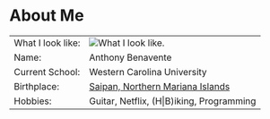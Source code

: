 About Me
===
| | |
|---	|---	|
| What I look like:  	| ![What I look like.][profilePic]  	|
|  Name: | Anthony Benavente   	|
|  Current School: 	|  Western Carolina University 	|
|  Birthplace: 	| [Saipan, Northern Mariana Islands](https://en.wikipedia.org/wiki/Saipan)  	|
|  Hobbies: 	| Guitar, Netflix, (H&#124;B)iking, Programming  	|



[profilePic]: http://benavente.me/assets/profilepic.png
